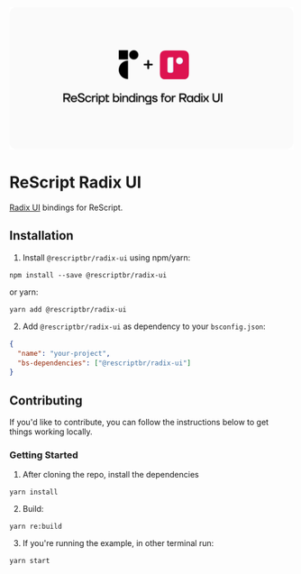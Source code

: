 <p align="center">
  <img src="./assets/cover.svg" />
  <br />
</p>

# ReScript Radix UI

[Radix UI](https://www.radix-ui.com/) bindings for ReScript.

## Installation

1. Install `@rescriptbr/radix-ui` using npm/yarn:

```
npm install --save @rescriptbr/radix-ui
```

or yarn:

```
yarn add @rescriptbr/radix-ui
```

2. Add `@rescriptbr/radix-ui` as dependency to your `bsconfig.json`:

```json
{
  "name": "your-project",
  "bs-dependencies": ["@rescriptbr/radix-ui"]
}
```

## Contributing

If you'd like to contribute, you can follow the instructions below to get things working locally.

### Getting Started

1. After cloning the repo, install the dependencies

```
yarn install
```

2. Build:

```
yarn re:build
```

3. If you're running the example, in other terminal run:

```
yarn start
```
